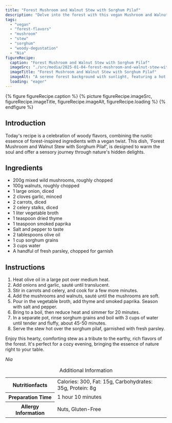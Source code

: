 ```yaml
---
title: "Forest Mushroom and Walnut Stew with Sorghum Pilaf"
description: "Delve into the forest with this vegan Mushroom and Walnut Stew paired with Sorghum Pilaf, designed to capture the essence of woody flavors in a comforting meal."
tags:
  - "vegan"
  - "forest-flavors"
  - "mushroom"
  - "stew"
  - "sorghum"
  - "woody-degustation"
  - "Nia"
figureRecipe: 
  caption: "Forest Mushroom and Walnut Stew with Sorghum Pilaf"
  imageSrc: "./src/media/2025-01-04-forest-mushroom-and-walnut-stew-with-sorghum-pilaf-8903.png"
  imageTitle: "Forest Mushroom and Walnut Stew with Sorghum Pilaf"
  imageAlt: "A serene forest background with sunlight, featuring a hot bowl of mushroom and walnut stew with sorghum pilaf on a wooden table."
  loading: "eager"
---
```


{% figure figureRecipe.caption %}
{% picture figureRecipe.imageSrc, figureRecipe.imageTitle, figureRecipe.imageAlt, figureRecipe.loading %}
{% endfigure %}

## Introduction

Today's recipe is a celebration of woody flavors, combining the rustic essence of forest-inspired ingredients with a vegan twist. This dish, 'Forest Mushroom and Walnut Stew with Sorghum Pilaf', is designed to warm the soul and offer a sensory journey through nature's hidden delights.

## Ingredients

- 200g mixed wild mushrooms, roughly chopped
- 100g walnuts, roughly chopped
- 1 large onion, diced
- 2 cloves garlic, minced
- 2 carrots, diced
- 2 celery stalks, diced
- 1 liter vegetable broth
- 1 teaspoon dried thyme
- 1 teaspoon smoked paprika
- Salt and pepper to taste
- 2 tablespoons olive oil
- 1 cup sorghum grains
- 3 cups water
- A handful of fresh parsley, chopped for garnish

## Instructions

1. Heat olive oil in a large pot over medium heat.
2. Add onions and garlic, sauté until translucent.
3. Stir in carrots and celery, and cook for a few more minutes.
4. Add the mushrooms and walnuts, sauté until the mushrooms are soft.
5. Pour in the vegetable broth, add thyme and smoked paprika. Season with salt and pepper.
6. Bring to a boil, then reduce heat and simmer for 20 minutes.
7. In a separate pot, rinse sorghum grains and boil with 3 cups of water until tender and fluffy, about 45-50 minutes.
8. Serve the stew hot over the sorghum pilaf, garnished with fresh parsley.

Enjoy this hearty, comforting stew as a tribute to the earthy, rich flavors of the forest. It's perfect for a cozy evening, bringing the essence of nature right to your table.

*Nia*

<table><caption class='sr-only'>Additional Information</caption><tr><th>Nutritionfacts</th><td>Calories: 300, Fat: 15g, Carbohydrates: 35g, Protein: 8g&nbsp;</td></tr><tr><th>Preparation Time</th><td>1 hour 10 minutes&nbsp;</td></tr><tr><th>Allergy Information</th><td>Nuts, Gluten-Free&nbsp;</td></tr></table>

